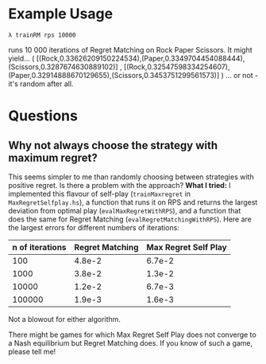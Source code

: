 # Example Usage
    λ trainRM rps 10000
runs 10 000 iterations of Regret Matching on Rock Paper Scissors. It might yield...
    ( [(Rock,0.33626209150224534),(Paper,0.3349704454088444),(Scissors,0.3287674630889102)]
	, [(Rock,0.32547598334254607),(Paper,0.32914888670129655),(Scissors,0.3453751299561573)]
	)
... or not - it's random after all.
# Questions
## Why not always choose the strategy with maximum regret?
This seems simpler to me than randomly choosing between strategies with positive regret. Is there a problem with the approach?
**What I tried:** I implemented this flavour of self-play (`trainMaxregret` in `MaxRegretSelfplay.hs`), a function that runs it on RPS and returns the largest deviation from optimal play (`evalMaxRegretWithRPS`), and a function that does the same for Regret Matching (`evalRegretMatchingWithRPS`). Here are the largest errors for different numbers of iterations:

n of iterations | Regret Matching | Max Regret Self Play
----------------|-----------------|---------------------
100 | 4.8e-2 | 6.7e-2
1000 | 3.8e-2 | 1.3e-2
10000 | 1.2e-2 | 6.7e-3
100000 | 1.9e-3 | 1.6e-3

Not a blowout for either algorithm.

There might be games for which Max Regret Self Play does not converge to a Nash equilibrium but Regret Matching does. If you know of such a game, please tell me!
